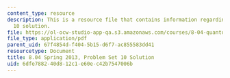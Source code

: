 ```yaml
---
content_type: resource
description: This is a resource file that contains information regarding problem set
  10 solution.
file: https://ol-ocw-studio-app-qa.s3.amazonaws.com/courses/8-04-quantum-physics-i-spring-2013/6dfe788240d812c1e60ec42b7547006b_MIT8_04S13_ps10_sol.pdf
file_type: application/pdf
parent_uid: 67f4854d-f404-5b15-d6f7-ac855583dd41
resourcetype: Document
title: 8.04 Spring 2013, Problem Set 10 Solution
uid: 6dfe7882-40d8-12c1-e60e-c42b7547006b
---
```

